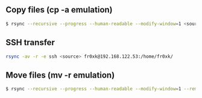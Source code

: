 ## Copy files (cp -a emulation)

```bash
$ rsync --recursive --progress --human-readable --modify-window=1 <source> <destination>
```

## SSH transfer

```bash
rsync -av -r -e ssh <source> fr0xk@192.168.122.53:/home/fr0xk/
```

## Move files (mv -r emulation)

```bash
$ rsync --recursive --progress --human-readable --modify-window=1 --remove-source-files <source> <destination>
```
